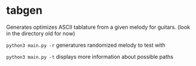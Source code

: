 # tabgen
Generates optimizes ASCII tablature from a given melody for guitars. (look in the directory old for now)

`python3 main.py -r`
generatures randomized melody to test with

`python3 main.py -t`
displays more information about possible paths
